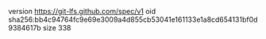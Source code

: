 version https://git-lfs.github.com/spec/v1
oid sha256:bb4c94764fc9e69e3009a4d855cb53041e161133e1a8cd654131bf0d9384617b
size 338
